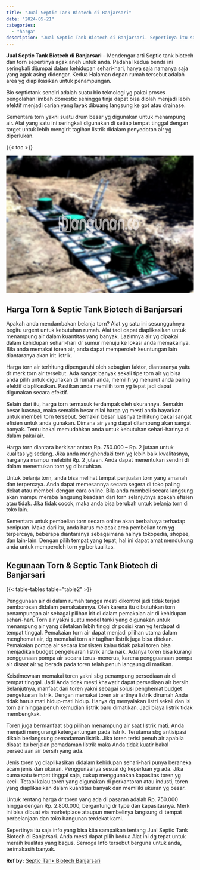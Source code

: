 ```yaml
---
title: "Jual Septic Tank Biotech di Banjarsari"
date: "2024-05-21"
categories: 
  - "harga"
description: "Jual Septic Tank Biotech di Banjarsari. Sepertinya itu saja info yang bisa kita sampaikan tentang Jual Septic Tank Biotech di Banjarsari. Anda mesti dapat pi..."
---
```


**Jual Septic Tank Biotech di Banjarsari** – Mendengar arti Septic tank biotech dan torn sepertinya agak aneh untuk anda. Padahal kedua benda ini seringkali dijumpai dalam kehidupan sehari-hari, hanya saja namanya saja yang agak asing didengar. Kedua Halaman depan rumah tersebut adalah area yg diaplikasikan untuk penampungan.

Bio septictank sendiri adalah suatu bio teknologi yg pakai proses pengolahan limbah domestic sehingga tinja dapat bisa diolah menjadi lebih efektif menjadi carian yang layak dibuang langsung ke got atau drainase.

Sementara torn yakni suatu drum besar yg digunakan untuk menampung air. Alat yang satu ini seringkali digunakan di setiap tempat tinggal dengan target untuk lebih mengirit tagihan listrik didalam penyedotan air yg diperlukan.

{{< toc >}}

![Jual Septic Tank Biotech di Banjarsari](/images/jual-bio-septictank-42.png)

## Harga Torn & Septic Tank Biotech di Banjarsari

Apakah anda mendambakan belanja torn? Alat yg satu ini sesungguhnya begitu urgent untuk kebutuhan rumah. Alat tadi dapat diaplikasikan untuk menampung air dalam kuantitas yang banyak. Lazimnya air yg dipakai dalam kehidupan sehari-hari dr sumur menuju ke lokasi anda memakainya. Bila anda memakai toren air, anda dapat memperoleh keuntungan lain diantaranya akan irit listrik.

Harga torn air terhitung dipengaruhi oleh sebagian faktor, diantaranya yaitu dr merk torn air tersebut. Ada sangat banyak sekali tipe torn air yg bisa anda pilih untuk digunakan di rumah anda, memilih yg menurut anda paling efektif diaplikasikan. Pastikan anda memilih torn yg tepat jadi dapat digunakan secara efektif.

Selain dari itu, harga torn termasuk terdampak oleh ukurannya. Semakin besar luasnya, maka semakin besar nilai harga yg mesti anda bayarkan untuk membeli torn tersebut. Semakin besar luasnya terhitung bakal sangat efisien untuk anda gunakan. Dimana air yang dapat ditampung akan sangat banyak. Tentu bakal memudahkan anda untuk kebutuhan sehari-harinya di dalam pakai air.

Harga torn diantara berkisar antara Rp. 750.000 – Rp. 2 jutaan untuk kualitas yg sedang. Jika anda menghendaki torn yg lebih baik kwalitasnya, harganya mampu melebihi Rp. 2 jutaan. Anda dapat menentukan sendiri di dalam menentukan torn yg dibutuhkan.

Untuk belanja torn, anda bisa melihat tempat penjualan torn yang amanah dan terpercaya. Anda dapat memesannya secara segera di toko paling dekat atau membeli dengan cara online. Bila anda membeli secara langsung akan mampu meraba langsung keadaan dari torn selanjutnya apakah efisien atau tidak. Jika tidak cocok, maka anda bisa berubah untuk belanja torn di toko lain.

Sementara untuk pembelian torn secara online akan berbahaya terhadap penipuan. Maka dari itu, anda harus melacak area pembelian torn yg terpercaya, beberapa diantaranya sebagaimana halnya tokopedia, shopee, dan lain-lain. Dengan pilih tempat yang tepat, hal ini dapat amat mendukung anda untuk memperoleh torn yg berkualitas.

## Kegunaan Torn & Septic Tank Biotech di Banjarsari

{{< table-tables table="table2" >}}

Penggunaan air di dalam rumah tangga mesti dikontrol jadi tidak terjadi pemborosan didalam pemakaiannya. Oleh karena itu dibutuhkan torn penampungan air sebagai pilihan irit di dalam pemakaian air di kehidupan sehari-hari. Torn air yakni suatu model tanki yang digunakan untuk menampung air yang diletakan lebih tinggi dr posisi kran yg terdapat di tempat tinggal. Pemakaian torn air dapat menjadi pilihan utama dalam menghemat air, dg memakai torn air tagihan listrik juga bisa ditekan. Pemakaian pompa air secara konsisten kalau tidak pakai toren bisa menjadikan budget pengeluaran listrik anda naik. Adanya toren bisa kurangi penggunaan pompa air secara terus-menerus, karena pengguanaan pompa air disaat air yg berada pada toren telah penuh langsung di matikan.

Keistimewaan memakai toren yakni sbg penampung persediaan air di tempat tinggal. Jadi Anda tidak mesti khawatir dapat persediaan air bersih. Selanjutnya, manfaat dari toren yakni sebagai solusi penghemat budget pengeluaran listrik. Dengan memakai toren air artinya listrik dirumah Anda tidak harus mati hidup-mati hidup. Hanya dg menyalakan listri sekali dan isi torn air hingga penuh kemudian listrik baru dimatikan. Jadi biaya listrik tidak membengkak.

Toren juga bermanfaat sbg pilihan menampung air saat listrik mati. Anda menjadi mengurangi ketergantungan pada listrik. Terutama sbg antisipasi dikala berlangsung pemadaman listrik. Jika toren terisi penuh air apabila disaat itu berjalan pemadaman listrik maka Anda tidak kuatir bakal persediaan air bersih yang ada.

Jenis toren yg diaplikasikan didalam kehidupan sehari-hari punya beraneka acam jenis dan ukuran. Penggunaanya sesuai dg keperluan yg ada. Jika cuma satu tempat tinggal saja, cukup menggunakan kapasitas toren yg kecil. Tetapi kalau toren yang digunakan di perkantoran atau industi, toren yang diaplikasikan dalam kuantitas banyak dan memiliki ukuran yg besar.

Untuk rentang harga dr toren yang ada di pasaran adalah Rp. 750.000 hingga dengan Rp. 2.800.000, bergantung dr type dan kapasitasnya. Merk ini bisa dibuat via marketplace ataupun membelinya langsung di tempat perbelanjaan dan toko bangunan terdekat kami.

Sepertinya itu saja info yang bisa kita sampaikan tentang Jual Septic Tank Biotech di Banjarsari. Anda mesti dapat pilih kedua Alat ini dg tepat untuk meraih kualitas yang bagus. Semoga Info tersebut berguna untuk anda, terimakasih banyak.

**Ref by:** [Septic Tank Biotech Banjarsari](https://id.wikipedia.org/wiki/Septic)
